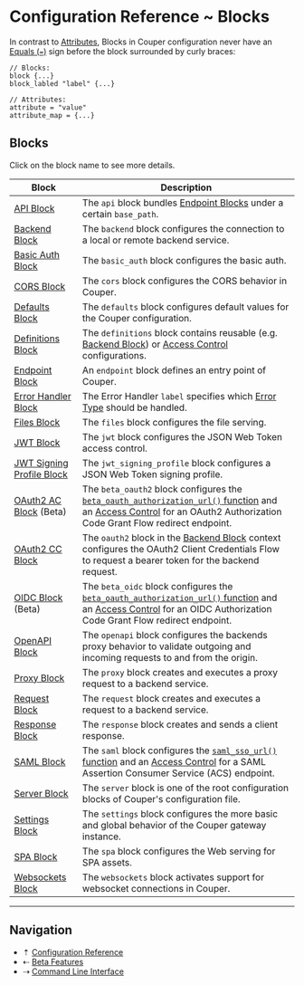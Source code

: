 # Configuration Reference ~ Blocks

In contrast to [Attributes](attributes.md), Blocks in Couper configuration never
have an [Equals (`=`)](https://en.wikipedia.org/wiki/Equals_sign) sign before the
block surrounded by curly braces:

```hcl
// Blocks:
block {...}
block_labled "label" {...}

// Attributes:
attribute = "value"
attribute_map = {...}
```

## Blocks

Click on the block name to see more details.

| Block                                                      | Description |
| ---------------------------------------------------------- | ----------- |
| [API Block](blocks/api.md)                                 | The `api` block bundles [Endpoint Blocks](blocks/endpoint.md) under a certain `base_path`. |
| [Backend Block](blocks/backend.md)                         | The `backend` block configures the connection to a local or remote backend service. |
| [Basic Auth Block](blocks/basic-auth.md)                   | The `basic_auth` block configures the basic auth. |
| [CORS Block](blocks/cors.md)                               | The `cors` block configures the CORS behavior in Couper. |
| [Defaults Block](blocks/defaults.md)                       | The `defaults` block configures default values for the Couper configuration. |
| [Definitions Block](blocks/definitions.md)                 | The `definitions` block contains reusable (e.g. [Backend Block](blocks/backend.md)) or [Access Control](access-control.md) configurations. |
| [Endpoint Block](blocks/endpoint.md)                       | An `endpoint` block defines an entry point of Couper. |
| [Error Handler Block](blocks/error-handler.md)             | The Error Handler `label` specifies which [Error Type](error-handling.md#error-types) should be handled. |
| [Files Block](blocks/files.md)                             | The `files` block configures the file serving. |
| [JWT Block](blocks/jwt.md)                                 | The `jwt` block configures the JSON Web Token access control. |
| [JWT Signing Profile Block](blocks/jwt-signing-profile.md) | The `jwt_signing_profile` block configures a JSON Web Token signing profile. |
| [OAuth2 AC Block](blocks/beta-oauth2-ac.md) (Beta)         | The `beta_oauth2` block configures the [`beta_oauth_authorization_url()` function](functions/beta-oauth-authorization-url.md) and an [Access Control](access-control.md) for an OAuth2 Authorization Code Grant Flow redirect endpoint. |
| [OAuth2 CC Block](blocks/oauth2-cc.md)                     | The `oauth2` block in the [Backend Block](blocks/backend.md) context configures the OAuth2 Client Credentials Flow to request a bearer token for the backend request. |
| [OIDC Block](blocks/beta-oidc.md) (Beta)                   | The `beta_oidc` block configures the [`beta_oauth_authorization_url()` function](functions/beta-oauth-authorization-url.md) and an [Access Control](access-control.md) for an OIDC Authorization Code Grant Flow redirect endpoint. |
| [OpenAPI Block](blocks/openapi.md)                         | The `openapi` block configures the backends proxy behavior to validate outgoing and incoming requests to and from the origin. |
| [Proxy Block](blocks/proxy.md)                             | The `proxy` block creates and executes a proxy request to a backend service. |
| [Request Block](blocks/request.md)                         | The `request` block creates and executes a request to a backend service. |
| [Response Block](blocks/response.md)                       | The `response` block creates and sends a client response. |
| [SAML Block](blocks/saml.md)                               | The `saml` block configures the [`saml_sso_url()` function](functions/saml-sso-url.md) and an [Access Control](access-control.md) for a SAML Assertion Consumer Service (ACS) endpoint. |
| [Server Block](blocks/server.md)                           | The `server` block is one of the root configuration blocks of Couper's configuration file. |
| [Settings Block](blocks/settings.md)                       | The `settings` block configures the more basic and global behavior of the Couper gateway instance. |
| [SPA Block](blocks/spa.md)                                 | The `spa` block configures the Web serving for SPA assets. |
| [Websockets Block](blocks/websockets.md)                   | The `websockets` block activates support for websocket connections in Couper. |

-----

## Navigation

* &#8673; [Configuration Reference](README.md)
* &#8672; [Beta Features](beta-features.md)
* &#8674; [Command Line Interface](cli.md)
